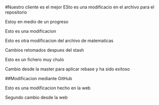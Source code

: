 #Nuestro cliente es el mejor
ESto es una modificacio en el archivo para el repositorio

Estoy en medio de un progreso

Esto es una modificacion

Esto es otra modificacion del archivo de matematicas

Cambios retomados despues del stash

Esto es un fichero muy chulo

Cambio desde la master para aplicar rebase y ha sido exitoso

##Modificacion mediante GitHub

Esto es una modificacion hecho en la web

Segundo cambio desde la web
